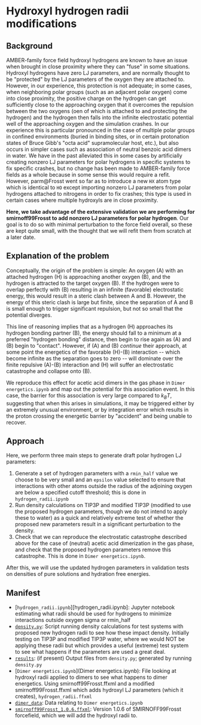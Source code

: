 # Hydroxyl hydrogen radii modifications

## Background

AMBER-family force field hydroxyl hydrogens are known to have an issue when brought in close proximity where they can "fuse" in some situations.
Hydroxyl hydrogens have zero LJ parameters, and are normally thought to be "protected" by the LJ parameters of the oxygen they are attached to.
However, in our experience, this protection is not adequate; in some cases, when neighboring polar groups (such as an adjacent polar oxygen) come into close proximity, the positive charge on the hydrogen can get sufficiently close to the approaching oxygen that it overcomes the repulsion between the two oxygens (oen of which is attached to and protecting the hydrogen) and the hydrogen then falls into the infinite electrostatic potential well of the approaching oxygen and the simulation crashes.
In our experience this is particular pronounced in the case of multiple polar groups in confined environments (buried in binding sites, or in certain protonation states of Bruce Gibb's "octa acid" supramolecular host, etc.), but also occurs in simpler cases such as association of neutral benzoic acid dimers in water.
We have in the past alleviated this in some cases by artificially creating nonzero LJ parameters for polar hydrogens in specific systems to fix specific crashes, but no change has been made to AMBER-family force fields as a whole because in some sense this would require a refit.
However, parm@Frosst went so far as to introduce a new `HX` atom type which is identical to `HO` except importing nonzero LJ parameters from polar hydrogens attached to nitrogens in order to fix crashes; this type is used in certain cases where multiple hydroxyls are in close proximity.

**Here, we take advantage of the extensive validation we are performing for smirnoff99Frosst to add nonzero LJ parameters for polar hydrogen**.
Our goal is to do so with minimal perturbation to the force field overall, so these are kept quite small, with the thought that we will refit them from scratch at a later date.

## Explanation of the problem

Conceptually, the origin of the problem is simple: An oxygen (A) with an attached hydrogen (H) is approaching another oxygen (B), and the hydrogen is attracted to the target oxygen (B).
If the hydrogen were to overlap perfectly with (B) resulting in an infinite (favorable) electrostatic energy, this would result in a steric clash between A and B.
However, the energy of this steric clash is large but finite, since the separation of A and B is small enough to trigger significant repulsion, but not so small that the potential diverges.

This line of reasoning implies that as a hydrogen (H) approaches its hydrogen bonding partner (B), the energy should fall to a minimum at a preferred "hydrogen bonding" distance, then begin to rise again as (A) and (B) begin to "contact".
However, if (A) and (B) *continue* their approach, at some point the energetics of the favorable (H)-(B) interaction -- which become infinite as the separation goes to zero -- will dominate over the finite repulsive (A)-(B) interaction and (H) will suffer an electrostatic catastrophe and collapse onto (B).

We reproduce this effect for acetic acid dimers in the gas phase in `Dimer energetics.ipynb` and map out the potential for this association event.
In this case, the barrier for this association is very large compared to $k_BT$, suggesting that when this arises in simulations, it may be triggered either by an extremely unusual environment, or by integration error which results in the proton crossing the energetic barrier by "accident" and being unable to recover.

## Approach

Here, we perform three main steps to generate draft polar hydrogen LJ parameters:
1. Generate a set of hydrogen parameters with a `rmin_half` value we choose to be very small and an `epsilon` value selected to ensure that interactions with other atoms outside the radius of the adjoining oxygen are below a specified cutoff threshold; this is done in `hydrogen_radii.ipynb`
2. Run density calculations on TIP3P and modified TIP3P (modified to use the proposed hydrogen parameters, though we do not intend to apply these to water) as a quick and relatively extreme test of whether the proposed new parameters result in a significant perturbation to the density.
3. Check that we can reproduce the electrostatic catastrophe described above for the case of (neutral) acetic acid dimerization in the gas phase, and check that the proposed hydrogen parameters remove this catastrophe. This is done in `Dimer energetics.ipynb`.

After this, we will use the updated hydrogen parameters in validation tests on densities of pure solutions and hydration free energies.

## Manifest
- [`hydrogen_radii.ipynb`][hydrogen_radii.ipynb]: Jupyter notebook estimating what radii should be used for hydrogens to minimize interactions outside oxygen sigma or rmin_half
- [`density.py`](density.py): Script running density calculations for test systems with proposed new hydrogen radii to see how these impact density. Initially testing on TIP3P and modified TIP3P water, where we would NOT be applying these radii but which provides a useful (extreme) test system to see what happens if the parameters are used a great deal.
- [`results`](results): (if present) Output files from `density.py`; generated by running `density.py`
- [`Dimer energetics.ipynb`](Dimer energetics.ipynb): File looking at hydroxyl radii applied to dimers to see what happens to dimer energetics. Using smirnoff99Frosst.ffxml and a modified smirnoff99Frosst.ffxml which adds hydroxyl LJ parameters (which it creates), `hydrogen_radii.ffxml`
- [`dimer_data`](dimer_data): Data relating to `Dimer energetics.ipynb`
- [`smirnoff99Frosst_1.0.6.ffxml`](smirniff99Frosst_1.0.6.ffxml): Version 1.0.6 of SMIRNOFF99Frosst forcefield, which we will add the hydroxyl radii to.
